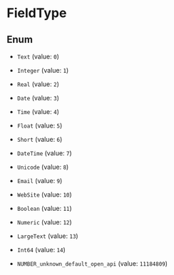 

# FieldType

## Enum


* `Text` (value: `0`)

* `Integer` (value: `1`)

* `Real` (value: `2`)

* `Date` (value: `3`)

* `Time` (value: `4`)

* `Float` (value: `5`)

* `Short` (value: `6`)

* `DateTime` (value: `7`)

* `Unicode` (value: `8`)

* `Email` (value: `9`)

* `WebSite` (value: `10`)

* `Boolean` (value: `11`)

* `Numeric` (value: `12`)

* `LargeText` (value: `13`)

* `Int64` (value: `14`)

* `NUMBER_unknown_default_open_api` (value: `11184809`)



